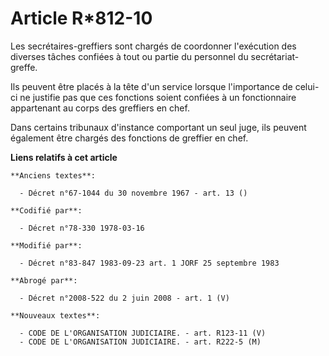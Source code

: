 # Article R*812-10

Les secrétaires-greffiers sont chargés de coordonner l'exécution des diverses tâches confiées à tout ou partie du personnel
du secrétariat-greffe.

Ils peuvent être placés à la tête d'un service lorsque l'importance de celui-ci ne justifie pas que ces fonctions soient
confiées à un fonctionnaire appartenant au corps des greffiers en chef.

Dans certains tribunaux d'instance comportant un seul juge, ils peuvent également être chargés des fonctions de greffier en
chef.

**Liens relatifs à cet article**

	**Anciens textes**:

	  - Décret n°67-1044 du 30 novembre 1967 - art. 13 ()

	**Codifié par**:

	  - Décret n°78-330 1978-03-16

	**Modifié par**:

	  - Décret n°83-847 1983-09-23 art. 1 JORF 25 septembre 1983

	**Abrogé par**:

	  - Décret n°2008-522 du 2 juin 2008 - art. 1 (V)

	**Nouveaux textes**:

	  - CODE DE L'ORGANISATION JUDICIAIRE. - art. R123-11 (V)
	  - CODE DE L'ORGANISATION JUDICIAIRE. - art. R222-5 (M)
